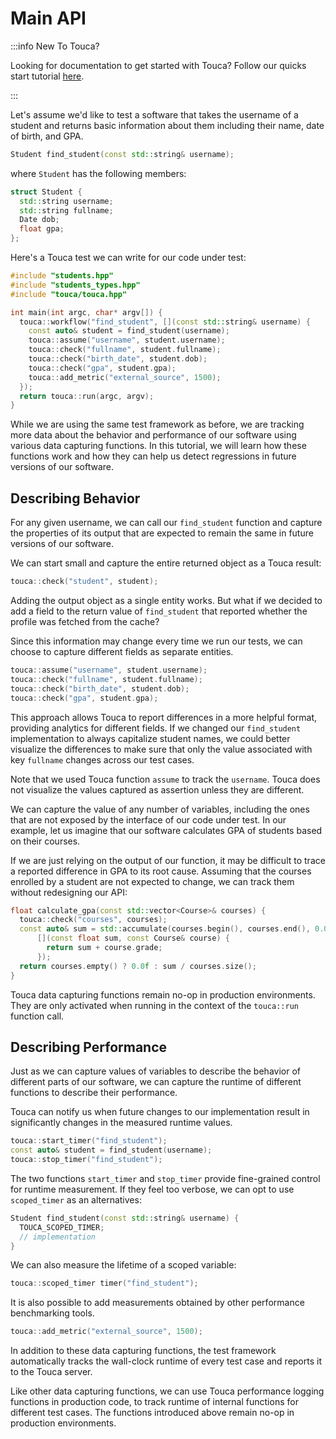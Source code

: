 # Main API

:::info New To Touca?

Looking for documentation to get started with Touca? Follow our quicks start
tutorial [here](../../../basics/).

:::

Let's assume we'd like to test a software that takes the username of a student
and returns basic information about them including their name, date of birth,
and GPA.

```cpp
Student find_student(const std::string& username);
```

where `Student` has the following members:

```cpp
struct Student {
  std::string username;
  std::string fullname;
  Date dob;
  float gpa;
};
```

Here's a Touca test we can write for our code under test:

```cpp
#include "students.hpp"
#include "students_types.hpp"
#include "touca/touca.hpp"

int main(int argc, char* argv[]) {
  touca::workflow("find_student", [](const std::string& username) {
    const auto& student = find_student(username);
    touca::assume("username", student.username);
    touca::check("fullname", student.fullname);
    touca::check("birth_date", student.dob);
    touca::check("gpa", student.gpa);
    touca::add_metric("external_source", 1500);
  });
  return touca::run(argc, argv);
}
```

While we are using the same test framework as before, we are tracking more data
about the behavior and performance of our software using various data capturing
functions. In this tutorial, we will learn how these functions work and how they
can help us detect regressions in future versions of our software.

## Describing Behavior

For any given username, we can call our `find_student` function and capture the
properties of its output that are expected to remain the same in future versions
of our software.

We can start small and capture the entire returned object as a Touca result:

```cpp
touca::check("student", student);
```

Adding the output object as a single entity works. But what if we decided to add
a field to the return value of `find_student` that reported whether the profile
was fetched from the cache?

Since this information may change every time we run our tests, we can choose to
capture different fields as separate entities.

```cpp
touca::assume("username", student.username);
touca::check("fullname", student.fullname);
touca::check("birth_date", student.dob);
touca::check("gpa", student.gpa);
```

This approach allows Touca to report differences in a more helpful format,
providing analytics for different fields. If we changed our `find_student`
implementation to always capitalize student names, we could better visualize the
differences to make sure that only the value associated with key `fullname`
changes across our test cases.

Note that we used Touca function `assume` to track the `username`. Touca does
not visualize the values captured as assertion unless they are different.

We can capture the value of any number of variables, including the ones that are
not exposed by the interface of our code under test. In our example, let us
imagine that our software calculates GPA of students based on their courses.

If we are just relying on the output of our function, it may be difficult to
trace a reported difference in GPA to its root cause. Assuming that the courses
enrolled by a student are not expected to change, we can track them without
redesigning our API:

```cpp
float calculate_gpa(const std::vector<Course>& courses) {
  touca::check("courses", courses);
  const auto& sum = std::accumulate(courses.begin(), courses.end(), 0.0f,
      [](const float sum, const Course& course) {
        return sum + course.grade;
      });
  return courses.empty() ? 0.0f : sum / courses.size();
}
```

Touca data capturing functions remain no-op in production environments. They are
only activated when running in the context of the `touca::run` function call.

## Describing Performance

Just as we can capture values of variables to describe the behavior of different
parts of our software, we can capture the runtime of different functions to
describe their performance.

Touca can notify us when future changes to our implementation result in
significantly changes in the measured runtime values.

```cpp
touca::start_timer("find_student");
const auto& student = find_student(username);
touca::stop_timer("find_student");
```

The two functions `start_timer` and `stop_timer` provide fine-grained control
for runtime measurement. If they feel too verbose, we can opt to use
`scoped_timer` as an alternatives:

```cpp
Student find_student(const std::string& username) {
  TOUCA_SCOPED_TIMER;
  // implementation
}
```

We can also measure the lifetime of a scoped variable:

```cpp
touca::scoped_timer timer("find_student");
```

It is also possible to add measurements obtained by other performance
benchmarking tools.

```cpp
touca::add_metric("external_source", 1500);
```

In addition to these data capturing functions, the test framework automatically
tracks the wall-clock runtime of every test case and reports it to the Touca
server.

Like other data capturing functions, we can use Touca performance logging
functions in production code, to track runtime of internal functions for
different test cases. The functions introduced above remain no-op in production
environments.
